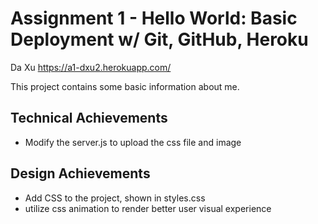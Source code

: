 Assignment 1 - Hello World: Basic Deployment w/ Git, GitHub, Heroku  
===
Da Xu
https://a1-dxu2.herokuapp.com/

This project contains some basic information about me.

## Technical Achievements
- Modify the server.js to upload the css file and image

## Design Achievements
- Add CSS to the project, shown in styles.css
- utilize css animation to render better user visual experience


